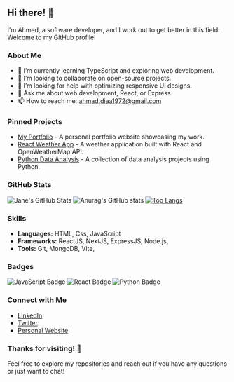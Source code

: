## Hi there! 👋

I'm Ahmed, a software developer, and I work out to get better in this field. Welcome to my GitHub profile!


### About Me

- 🌱 I’m currently learning TypeScript and exploring web development.
- 👯 I’m looking to collaborate on open-source projects.
- 🤔 I’m looking for help with optimizing responsive UI designs.
- 💬 Ask me about web development, React, or Express.
- 📫 How to reach me: [ahmad.diaa1972@gmail.com](mailto:ahmad.diaa1972@gmail.com)

### Pinned Projects

- [My Portfolio](https://github.com/janedoe/portfolio) - A personal portfolio website showcasing my work.
- [React Weather App](https://github.com/janedoe/weather-app) - A weather application built with React and OpenWeatherMap API.
- [Python Data Analysis](https://github.com/janedoe/data-analysis) - A collection of data analysis projects using Python.

### GitHub Stats

![Jane's GitHub Stats](https://github-readme-stats.vercel.app/api?username=janedoe&show_icons=true&hide_title=true&count_private=true&include_all_commits=true&theme=default)
![Anurag's GitHub stats](https://github-readme-stats.vercel.app/api?username=anuraghazra&theme=dark&show_icons=true)
[![Top Langs](https://github-readme-stats.vercel.app/api/top-langs/?username=anuraghazra&layout=donut)](https://github.com/anuraghazra/github-readme-stats)
### Skills

- **Languages:** HTML, Css, JavaScript
- **Frameworks:** ReactJS, NextJS, ExpressJS, Node.js, 
- **Tools:** Git, MongoDB, Vite,

### Badges

![JavaScript Badge](https://img.shields.io/badge/JavaScript-Intermediate-yellow)
![React Badge](https://img.shields.io/badge/React-Intermediate-blue)
![Python Badge](https://img.shields.io/badge/React-Expert-blue)

### Connect with Me

- [LinkedIn](https://www.linkedin.com/in/ahmad-diaa-54b406309)
- [Twitter](https://twitter.com/janedoe)
- [Personal Website](https://janedoe.dev)

### Thanks for visiting! 🙌

Feel free to explore my repositories and reach out if you have any questions or just want to chat!

<!---
Muhammed-Diaa/Muhammed-Diaa is a ✨ special ✨ repository because its `README.md` (this file) appears on your GitHub profile.
You can click the Preview link to take a look at your changes.
--->
